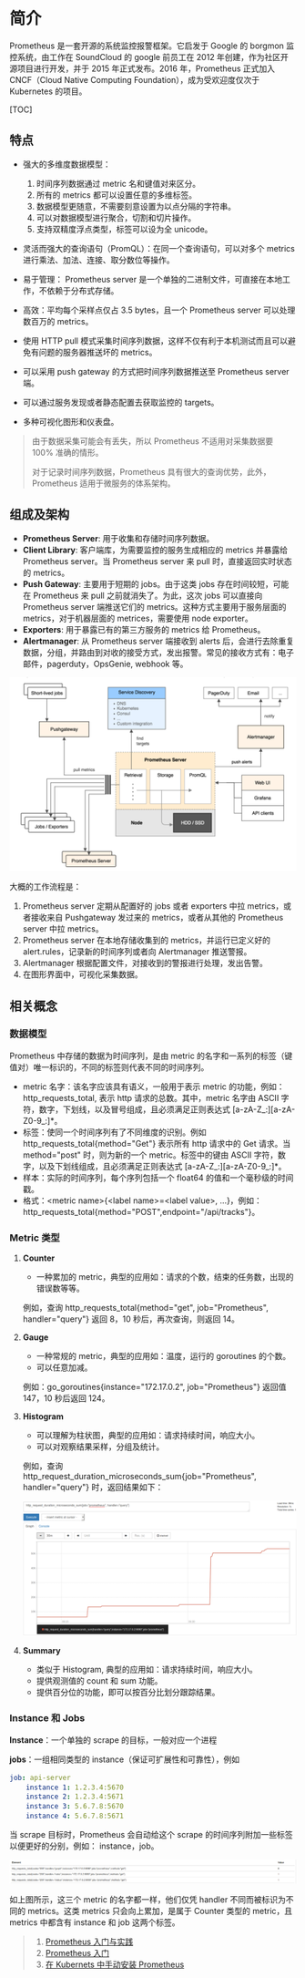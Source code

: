 # 简介

Prometheus 是一套开源的系统监控报警框架。它启发于 Google 的 borgmon 监控系统，由工作在 SoundCloud 的 google 前员工在 2012 年创建，作为社区开源项目进行开发，并于 2015 年正式发布。2016 年，Prometheus 正式加入 CNCF（Cloud Native Computing Foundation），成为受欢迎度仅次于 Kubernetes 的项目。

[TOC]

## 特点

- 强大的多维度数据模型：
  1. 时间序列数据通过 metric 名和键值对来区分。
  2. 所有的 metrics 都可以设置任意的多维标签。
  3. 数据模型更随意，不需要刻意设置为以点分隔的字符串。
  4. 可以对数据模型进行聚合，切割和切片操作。
  5. 支持双精度浮点类型，标签可以设为全 unicode。

- 灵活而强大的查询语句（PromQL）：在同一个查询语句，可以对多个 metrics 进行乘法、加法、连接、取分数位等操作。
- 易于管理： Prometheus server 是一个单独的二进制文件，可直接在本地工作，不依赖于分布式存储。
- 高效：平均每个采样点仅占 3.5 bytes，且一个 Prometheus server 可以处理数百万的 metrics。
- 使用 HTTP pull 模式采集时间序列数据，这样不仅有利于本机测试而且可以避免有问题的服务器推送坏的 metrics。
- 可以采用 push gateway 的方式把时间序列数据推送至 Prometheus server 端。
- 可以通过服务发现或者静态配置去获取监控的 targets。
- 多种可视化图形和仪表盘。

> 由于数据采集可能会有丢失，所以 Prometheus 不适用对采集数据要 100% 准确的情形。
>
> 对于记录时间序列数据，Prometheus 具有很大的查询优势，此外，Prometheus 适用于微服务的体系架构。

## 组成及架构

- **Prometheus Server**: 用于收集和存储时间序列数据。
- **Client Library**: 客户端库，为需要监控的服务生成相应的 metrics 并暴露给 Prometheus server。当 Prometheus server 来 pull 时，直接返回实时状态的 metrics。
- **Push Gateway**: 主要用于短期的 jobs。由于这类 jobs 存在时间较短，可能在 Prometheus 来 pull 之前就消失了。为此，这次 jobs 可以直接向 Prometheus server 端推送它们的 metrics。这种方式主要用于服务层面的 metrics，对于机器层面的 metrices，需要使用 node exporter。
- **Exporters**: 用于暴露已有的第三方服务的 metrics 给 Prometheus。
- **Alertmanager**: 从 Prometheus server 端接收到 alerts 后，会进行去除重复数据，分组，并路由到对收的接受方式，发出报警。常见的接收方式有：电子邮件，pagerduty，OpsGenie, webhook 等。

![架构图](image001.png)

大概的工作流程是：

1. Prometheus server 定期从配置好的 jobs 或者 exporters 中拉 metrics，或者接收来自 Pushgateway 发过来的 metrics，或者从其他的 Prometheus server 中拉 metrics。
2. Prometheus server 在本地存储收集到的 metrics，并运行已定义好的 alert.rules，记录新的时间序列或者向 Alertmanager 推送警报。
3. Alertmanager 根据配置文件，对接收到的警报进行处理，发出告警。
4. 在图形界面中，可视化采集数据。

## 相关概念

### 数据模型

Prometheus 中存储的数据为时间序列，是由 metric 的名字和一系列的标签（键值对）唯一标识的，不同的标签则代表不同的时间序列。

- metric 名字：该名字应该具有语义，一般用于表示 metric 的功能，例如：http_requests_total, 表示 http 请求的总数。其中，metric 名字由 ASCII 字符，数字，下划线，以及冒号组成，且必须满足正则表达式 [a-zA-Z_:][a-zA-Z0-9_:]*。
- 标签：使同一个时间序列有了不同维度的识别。例如 http_requests_total{method="Get"} 表示所有 http 请求中的 Get 请求。当 method="post" 时，则为新的一个 metric。标签中的键由 ASCII 字符，数字，以及下划线组成，且必须满足正则表达式 [a-zA-Z_:][a-zA-Z0-9_:]*。
- 样本：实际的时间序列，每个序列包括一个 float64 的值和一个毫秒级的时间戳。
- 格式：\<metric name\>{\<label name\>=\<label value\>, …}，例如：http_requests_total{method="POST",endpoint="/api/tracks"}。

### **Metric 类型**

1. **Counter**

   - 一种累加的 metric，典型的应用如：请求的个数，结束的任务数，出现的错误数等等。

   例如，查询 http_requests_total{method="get", job="Prometheus", handler="query"} 返回 8，10 秒后，再次查询，则返回 14。

2. **Gauge**

   - 一种常规的 metric，典型的应用如：温度，运行的 goroutines 的个数。
   - 可以任意加减。

   例如：go_goroutines{instance="172.17.0.2", job="Prometheus"} 返回值 147，10 秒后返回 124。

3. **Histogram**

   - 可以理解为柱状图，典型的应用如：请求持续时间，响应大小。
   - 可以对观察结果采样，分组及统计。

   例如，查询 http_request_duration_microseconds_sum{job="Prometheus", handler="query"} 时，返回结果如下：

   ![Histogram 结果图](image002.png)

4. **Summary**

   - 类似于 Histogram, 典型的应用如：请求持续时间，响应大小。
   - 提供观测值的 count 和 sum 功能。
   - 提供百分位的功能，即可以按百分比划分跟踪结果。

### Instance 和 Jobs

**Instance**：一个单独的 scrape 的目标，一般对应一个进程

**jobs**：一组相同类型的 instance（保证可扩展性和可靠性），例如

```yaml
job: api-server
    instance 1: 1.2.3.4:5670
    instance 2: 1.2.3.4:5671
    instance 3: 5.6.7.8:5670
    instance 4: 5.6.7.8:5671
```

当 scrape 目标时，Prometheus 会自动给这个 scrape 的时间序列附加一些标签以便更好的分别，例如： instance，job。

![Metrics 示例](image003.png)

如上图所示，这三个 metric 的名字都一样，他们仅凭 handler 不同而被标识为不同的 metrics。这类 metrics 只会向上累加，是属于 Counter 类型的 metric，且 metrics 中都含有 instance 和 job 这两个标签。

> 1. [Prometheus 入门与实践](https://www.ibm.com/developerworks/cn/cloud/library/cl-lo-prometheus-getting-started-and-practice/index.html)
> 2. [Prometheus 入门](https://www.hi-linux.com/posts/25047.html)
> 3. [在 Kubernets 中手动安装 Prometheus]([https://www.qikqiak.com/k8s-book/docs/52.Prometheus%E5%9F%BA%E6%9C%AC%E4%BD%BF%E7%94%A8.html](https://www.qikqiak.com/k8s-book/docs/52.Prometheus基本使用.html))
